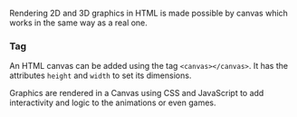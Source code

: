 Rendering 2D and 3D graphics in HTML is made possible by canvas which works in the same way as a real one.

### Tag
An HTML canvas can be added using the tag `<canvas></canvas>`. It has the attributes `height` and `width` to set its dimensions.

Graphics are rendered in a Canvas using CSS and JavaScript to add interactivity and logic to the animations or even games. 